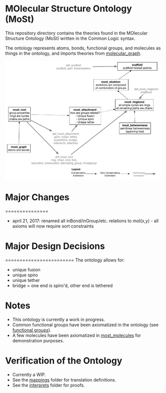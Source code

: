 # MOlecular Structure Ontology (MoSt)

This repository directory contains the theories found in the MOlecular Structure Ontology (MoSt) written in the Common Logic syntax.

The ontology represents atoms, bonds, functional groups, and molecules as things in the ontology, and imports theories from [molecular_graph](https://github.com/gruninger/colore/blob/master/ontologies/molecular_graph/).

![most hierarchy](most_semantic_conditions.jpg)

# Major Changes
===============
- april 21, 2017: renamed all inBond/inGroup/etc. relations to mol(x,y) - all axioms will now require sort constraints

# Major Design Decisions
========================
The ontology allows for:
- unique fusion
- unique spiro
- unique tether
- bridge = one end is spiro'd, other end is tethered

Notes
=====
- This ontology is currently a work in progress.
- Common functional groups have been axiomatized in the ontology (see [functional groups](http://colore.oor.net/most/definitions)).
- A few molecules have been axiomatized in [most_molecules](https://github.com/gruninger/colore/blob/master/ontologies/most/definitions/most_molecules.clif) for demonstration purposes.

Verification of the Ontology
================================================
- Currently a WIP.
- See the [mappings](https://github.com/gruninger/colore/blob/master/ontologies/most/mappings/) folder for translation definitions.
- See the [interprets](https://github.com/gruninger/colore/blob/master/ontologies/most/interprets/) folder for proofs.
